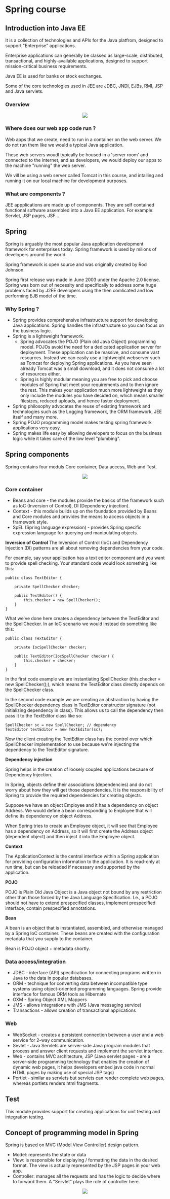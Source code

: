 # Spring course

## Introduction into Java EE
It is a collection of technologies and APIs for the Java platfrom, designed to support "Enterprise" applications.

Enterprise applications can generally be classed as large-scale, distributed, transactional, and highly-available applications, designed to support mission-critical business requirements.

Java EE is used for banks or stock exchanges.

Some of the core technologies used in JEE are JDBC, JNDI, EJBs, RMI, JSP and Java servlets.

### Overview
<div align="center">
	<img src="images/image1.PNG"/>
</div>

### Where does our web app code run ?
Web apps that we create, need to run in a container on the web server. We do not run them like we would a typical Java application.

These web servers woudl typically be housed in a 'server room' and connected to the internet, and as developers, we would deploy our apps to the machine "running" the web server.

We vill be using a web server called Tomcat in this course, and intalling and running it on our local machine for development purposes.

### What are components ?
JEE appplications are made up of components. They are self contained functional software assembled into a Java EE application. For example: Servlet, JSP pages, JSF...

## Spring
Spring is arguably the most popular Java application development framework for enterprises today. Spring framework is used by milions of developers around the world.

Spring framework is open source and was originally created by Rod Johnson.

Spring first release was made in June 2003 under the Apache 2.0 license. Spring was born out of necessity and specifically to address some huge problems faced by J2EE developers using the then comlicated and low performing EJB model of the time.

### Why Spring ?
* Spring provides comprehensive infrastructure support for developing Java applications. Spring handles the infrastructure so you can focus on the business logic.
* Spring is a lightweight framework.
	*	 Spring advocates the POJO (Plain old Java Object) programming model. POJOs avoid the need for a dedicated application server for deployment. These application can be massive, and consume vast resources. Instead we can easily use a lightweight webserver such as Tomcat for deploying Spring applications. As you have seen already Tomcat was a small download, and it does not consume a lot of resources either.
	*	 Spring is highly modular meaning you are free to pick and choose modules of Spring that meet your requirements and to then ignore the rest. This makes your application much more lightweight as they only include the modules you have decided on, which means smaller filesizes, reduced uploads, and hence faster deployment.
* Spring philosophy advocates the reuse of existing framework and technologies such as the Logging framework, the ORM framework, JEE itself and many more.
* Spring POJO programming model makes testing spring framework applications very easy.
* Spring makes life easy by allowing developers to focus on the business logic while it takes care of the low level "plumbing".

## Spring components
Spring contains four moduls Core container, Data access, Web and Test.

<div align="center">
	<img src="images/image2.png"/>
</div>

### Core container
* Beans and core - the modules provide the basics of the framework such as IoC (Inversion of Control), DI (Dependency injection).
* Context - this module builds up on the foundation provided by Beans and Core modules and provides the means to access objects in a framework style.
* SpEL (Spring language expression) - provides Spring specific expression language for querying and manipulating objects.

**Inversion of Control**
The Inversion of Control (IoC) and Dependency Injection (DI) patterns are all about removing dependencies from your code.

For example, say your application has a text editor component and you want to provide spell checking. Your standard code would look something like this:

```
public class TextEditor {

    private SpellChecker checker;

    public TextEditor() {
        this.checker = new SpellChecker();
    }
}
```

What we've done here creates a dependency between the TextEditor and the SpellChecker. In an IoC scenario we would instead do something like this:

```
public class TextEditor {

    private IocSpellChecker checker;

    public TextEditor(IocSpellChecker checker) {
        this.checker = checker;
    }
}
```

In the first code example we are instantiating SpellChecker (this.checker = new SpellChecker();), which means the TextEditor class directly depends on the SpellChecker class.

In the second code example we are creating an abstraction by having the SpellChecker dependency class in TextEditor constructor signature (not initializing dependency in class). This allows us to call the dependency then pass it to the TextEditor class like so:

```
SpellChecker sc = new SpellChecker; // dependency
TextEditor textEditor = new TextEditor(sc);
```

Now the client creating the TextEditor class has the control over which SpellChecker implementation to use because we're injecting the dependency to the TextEditor signature.

**Dependency injection**

Spring helps in the creation of loosely coupled applications because of Dependency Injection.

In Spring, objects define their associations (dependencies) and do not worry about how they will get those dependencies. It is the responsibility of Spring to provide the required dependencies for creating objects.

Suppose we have an object Employee and it has a dependency on object Address. We would define a bean corresponding to Employee that will define its dependency on object Address.

When Spring tries to create an Employee object, it will see that Employee has a dependency on Address, so it will first create the Address object (dependent object) and then inject it into the Employee object.

**Context**

The ApplicationContext is the central interface within a Spring application for providing configuration information to the application. It is read-only at run time, but can be reloaded if necessary and supported by the application.

**POJO**

POJO is Plain Old Java Object is a Java object not bound by any restriction other than those forced by the Java Language Specification. I.e., a POJO should not have to extend prespecified classes, implement prespecified interface, contain prespecified annotations.

**Bean**

A bean is an object that is instantiated, assembled, and otherwise managed by a Spring IoC container. These beans are created with the configuration metadata that you supply to the container.

Bean is POJO object + metadata shortly.


### Data access/integration
* JDBC - interface (API) specification for connecting programs written in Java to the data in popular databases.
* ORM -  technique for converting data between incompatible type systems using object-oriented programming languages. Spring provide interface for famous ORM tools as Hibernate
* OXM - Spring Object XML Mappers
* JMS - allows integrations with JMS (Java messaging service)
* Transactions - allows creation of transactional applications

### Web
* WebSocket -  creates a persistent connection between a user and a web service for 2-way communication. 
* Sevlet - Java Servlets are server-side Java program modules that process and answer client requests and implement the servlet interface.
* Web - contains MVC architecture, JSP (Java servlet pages - are a server-side programming technology that enables the creation of dynamic web pages, it helps developers embed java code in normal HTML pages by making use of special JSP tags) 
* Portlet - similar as servlets but servlets can render complete web pages, whereas portlets renders html fragments.

## Test
This module provides support for creating applications for unit testing and integration testing.

## Concept of programming model in Spring
Spring is based on MVC (Model View Controller) design pattern. 

* Model: represents the state or data
* View: is responsible for displaying / formatting the data in the desired format. The view is actually represented by the JSP pages in your web app.
* Controller: manages all the requests and has the logic to decide where to forward them. A "Servlet" plays the role of controller here.

<div align="center">
	<img src="images/image3.PNG"/>
</div>
 
